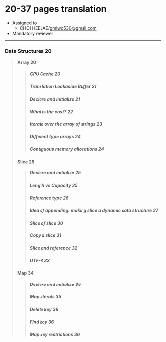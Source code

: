 # 20-37 pages translation

- Assigned to
  - CHOI HEEJAE/gmlwo530@gmail.com
- Mandatory reviewer

---

### Data Structures 20

> #### Array 20
>
> > ##### CPU Cache 20
> >
> > ##### Translation Lookaside Buffer 21
> >
> > ##### Declare and initialize 21
> >
> > ##### What is the cost? 22
> >
> > ##### Iterate over the array of strings 23
> >
> > ##### Different type arrays 24
> >
> > ##### Contiguous memory allocations 24
>
> #### Slice 25
>
> > ##### Declare and initialize 25
> >
> > ##### Length vs Capacity 25
> >
> > ##### Reference type 26
> >
> > ##### Idea of appending: making slice a dynamic data structure 27
> >
> > ##### Slice of slice 30
> >
> > ##### Copy a slice 31
> >
> > ##### Slice and reference 32
> >
> > ##### UTF-8 33
>
> #### Map 34
>
> > ##### Declare and initialize 35
> >
> > ##### Map literals 35
> >
> > ##### Delete key 36
> >
> > ##### Find key 36
> >
> > ##### Map key restrictions 36
